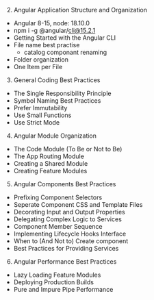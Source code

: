 2. Angular Application Structure and Organization
  - Angular 8-15, node: 18.10.0 
  - npm i -g @angular/cli@15.2.1
  - Getting Started with the Angular CLI
  - File name best practise
    - catalog componant renaming
  - Folder organization
  - One Item per File
3. General Coding Best Practices
  - The Single Responsibility Principle
  - Symbol Naming Best Practices
  - Prefer Immutability
  - Use Small Functions
  - Use Strict Mode
4. Angular Module Organization
  - The Code Module (To Be or Not to Be)
  - The App Routing Module
  - Creating a Shared Module
  - Creating Feature Modules
5. Angular Components Best Practices
  - Prefixing Component Selectors
  - Seperate Component CSS and Template Files
  - Decorating Input and Output Properties
  - Delegating Complex Logic to Services
  - Component Member Sequence
  - Implementing Lifecycle Hooks Interface
  - When to (And Not to) Create component
  - Best Practices for Providing Services
6. Angular Performance Best Practices
  - Lazy Loading Feature Modules
  - Deploying Production Builds
  - Pure and Impure Pipe Performance